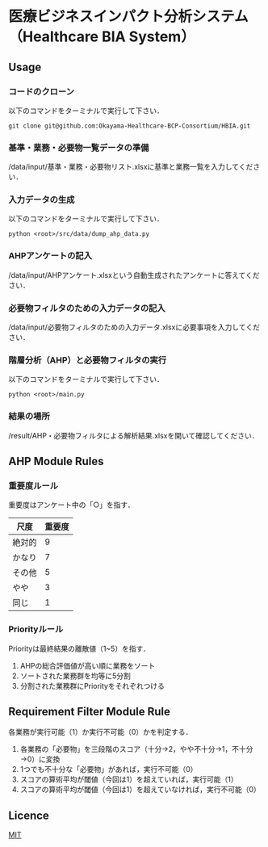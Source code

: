 # 医療ビジネスインパクト分析システム（Healthcare BIA System）

## Usage

### コードのクローン

以下のコマンドをターミナルで実行して下さい．
```shell
git clone git@github.com:Okayama-Healthcare-BCP-Consortium/HBIA.git
```

### 基準・業務・必要物一覧データの準備

<root>/data/input/基準・業務・必要物リスト.xlsxに基準と業務一覧を入力してください．

### 入力データの生成

以下のコマンドをターミナルで実行して下さい．
```shell
python <root>/src/data/dump_ahp_data.py
```

### AHPアンケートの記入

<root>/data/input/AHPアンケート.xlsxという自動生成されたアンケートに答えてください．

### 必要物フィルタのための入力データの記入

<root>/data/input/必要物フィルタのための入力データ.xlsxに必要事項を入力してください．

### 階層分析（AHP）と必要物フィルタの実行

以下のコマンドをターミナルで実行して下さい．
```shell
python <root>/main.py
```

### 結果の場所

<root>/result/AHP・必要物フィルタによる解析結果.xlsxを開いて確認してください．

## AHP Module Rules

### 重要度ルール

重要度はアンケート中の「○」を指す．

| 尺度 | 重要度 |
| ------------- | ------------- |
| 絶対的  | 9  |
| かなり  | 7  |
| その他  | 5  |
| やや  | 3  |
| 同じ  | 1  |

### Priorityルール

Priorityは最終結果の離散値（1~5）を指す．

1. AHPの総合評価値が高い順に業務をソート
2. ソートされた業務群を均等に5分割
3. 分割された業務群にPriorityをそれぞれつける

## Requirement Filter Module Rule

各業務が実行可能（1）か実行不可能（0）かを判定する．

1. 各業務の「必要物」を三段階のスコア（十分→2，やや不十分→1，不十分→0）に変換
2. 1つでも不十分な「必要物」があれば，実行不可能（0）
3. スコアの算術平均が閾値（今回は1）を超えていれば，実行可能（1）
4. スコアの算術平均が閾値（今回は1）を超えていなければ，実行不可能（0）

## Licence

[MIT](https://github.com/tcnksm/tool/blob/master/LICENCE)
